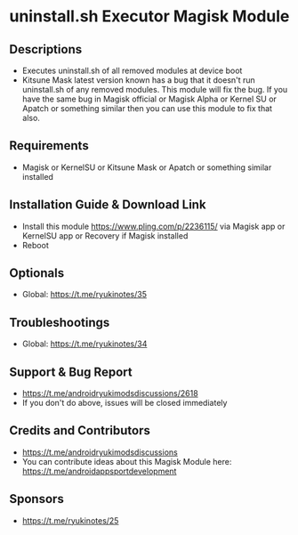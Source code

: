 # uninstall.sh Executor Magisk Module

## Descriptions
- Executes uninstall.sh of all removed modules at device boot
- Kitsune Mask latest version known has a bug that it doesn't run uninstall.sh of any removed modules. This module will fix the bug. If you have the same bug in Magisk official or Magisk Alpha or Kernel SU or Apatch or something similar then you can use this module to fix that also.

## Requirements
- Magisk or KernelSU or Kitsune Mask or Apatch or something similar installed

## Installation Guide & Download Link
- Install this module https://www.pling.com/p/2236115/ via Magisk app or KernelSU app or Recovery if Magisk installed
- Reboot

## Optionals
- Global: https://t.me/ryukinotes/35

## Troubleshootings
- Global: https://t.me/ryukinotes/34

## Support & Bug Report
- https://t.me/androidryukimodsdiscussions/2618
- If you don't do above, issues will be closed immediately

## Credits and Contributors
- https://t.me/androidryukimodsdiscussions
- You can contribute ideas about this Magisk Module here: https://t.me/androidappsportdevelopment

## Sponsors
- https://t.me/ryukinotes/25


